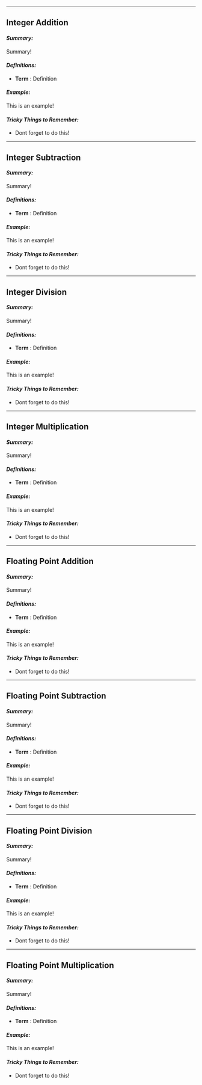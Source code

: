 ***
## Integer Addition

#### **_Summary:_**
Summary!

#### **_Definitions:_**
- **Term**
: Definition

#### **_Example:_**

This is an example!

#### **_Tricky Things to Remember:_**
- Dont forget to do this!

***
## Integer Subtraction

#### **_Summary:_**
Summary!

#### **_Definitions:_**
- **Term**
: Definition

#### **_Example:_**

This is an example!

#### **_Tricky Things to Remember:_**
- Dont forget to do this!

***
## Integer Division

#### **_Summary:_**
Summary!

#### **_Definitions:_**
- **Term**
: Definition

#### **_Example:_**

This is an example!

#### **_Tricky Things to Remember:_**
- Dont forget to do this!

***
## Integer Multiplication

#### **_Summary:_**
Summary!

#### **_Definitions:_**
- **Term**
: Definition

#### **_Example:_**

This is an example!

#### **_Tricky Things to Remember:_**
- Dont forget to do this!

***
## Floating Point Addition

#### **_Summary:_**
Summary!

#### **_Definitions:_**
- **Term**
: Definition

#### **_Example:_**

This is an example!

#### **_Tricky Things to Remember:_**
- Dont forget to do this!

***
## Floating Point Subtraction

#### **_Summary:_**
Summary!

#### **_Definitions:_**
- **Term**
: Definition

#### **_Example:_**

This is an example!

#### **_Tricky Things to Remember:_**
- Dont forget to do this!

***
## Floating Point Division

#### **_Summary:_**
Summary!

#### **_Definitions:_**
- **Term**
: Definition

#### **_Example:_**

This is an example!

#### **_Tricky Things to Remember:_**
- Dont forget to do this!

***
## Floating Point Multiplication

#### **_Summary:_**
Summary!

#### **_Definitions:_**
- **Term**
: Definition

#### **_Example:_**

This is an example!

#### **_Tricky Things to Remember:_**
- Dont forget to do this!
